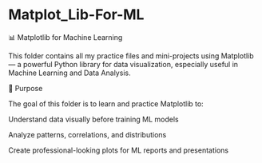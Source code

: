 # Matplot_Lib-For-ML

📊 Matplotlib for Machine Learning

This folder contains all my practice files and mini-projects using Matplotlib — a powerful Python library for data visualization, especially useful in Machine Learning and Data Analysis.

🎯 Purpose

The goal of this folder is to learn and practice Matplotlib to:

Understand data visually before training ML models

Analyze patterns, correlations, and distributions

Create professional-looking plots for ML reports and presentations
